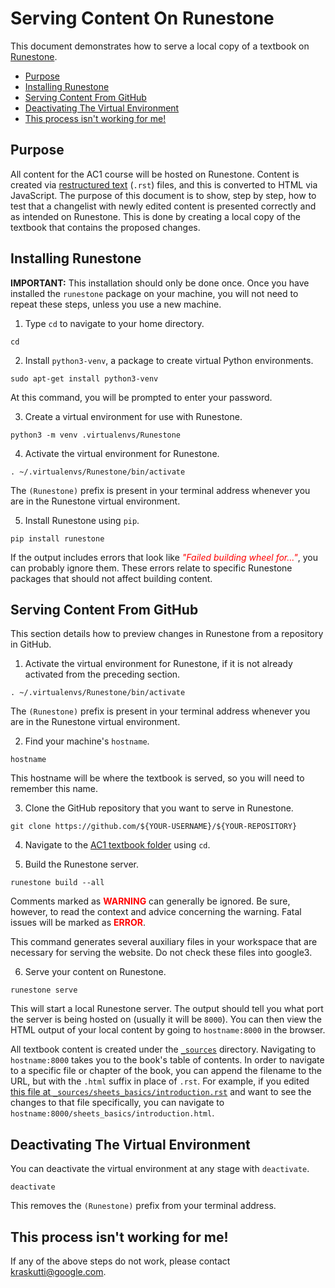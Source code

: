 # Serving Content On Runestone

This document demonstrates how to serve a local copy of a textbook on
[Runestone](https://runestone.academy/runestone/default/user/login?_next=/runestone/default/index).

- [Purpose](#purpose)
- [Installing Runestone](#installing-runestone)
- [Serving Content From GitHub](#serving-content-from-github)
- [Deactivating The Virtual Environment](#deactivating-the-virtual-environment)
- [This process isn't working for me!](#this-process-isnt-working-for-me)

## Purpose

All content for the AC1 course will be hosted on Runestone. Content is created
via [restructured text](https://en.wikipedia.org/wiki/ReStructuredText) (`.rst`)
files, and this is converted to HTML via JavaScript. The purpose of this
document is to show, step by step, how to test that a changelist with newly
edited content is presented correctly and as intended on Runestone. This is done
by creating a local copy of the textbook that contains the proposed changes.

## Installing Runestone

**IMPORTANT:** This installation should only be done once. Once you have
installed the `runestone` package on your machine, you will not need to repeat
these steps, unless you use a new machine.

1.  Type `cd` to navigate to your home directory.

```shell
cd
```

2.  Install `python3-venv`, a package to create virtual Python environments.

```shell
sudo apt-get install python3-venv
```

At this command, you will be prompted to enter your password.

3.  Create a virtual environment for use with Runestone.

```shell
python3 -m venv .virtualenvs/Runestone
```

4.  Activate the virtual environment for Runestone.

```shell
. ~/.virtualenvs/Runestone/bin/activate
```

The `(Runestone)` prefix is present in your terminal address whenever you are in
the Runestone virtual environment.

5.  Install Runestone using `pip`.

```shell
pip install runestone
```

If the output includes errors that look like <span style="color:red">*"Failed
building wheel for..."*</span>, you can probably ignore them. These errors
relate to specific Runestone packages that should not affect building content.

## Serving Content From GitHub

This section details how to preview changes in Runestone from a repository in
GitHub.

1.  Activate the virtual environment for Runestone, if it is not already
    activated from the preceding section.

```shell
. ~/.virtualenvs/Runestone/bin/activate
```

The `(Runestone)` prefix is present in your terminal address whenever you are in
the Runestone virtual environment.

2.  Find your machine's `hostname`.

```shell
hostname
```

This hostname will be where the textbook is served, so you will need to remember
this name.

3.  Clone the GitHub repository that you want to serve in Runestone.

```shell
git clone https://github.com/${YOUR-USERNAME}/${YOUR-REPOSITORY}
```

4.  Navigate to the
    [AC1 textbook folder](https://github.com/google/applied-computing-series/tree/master/ac1)
    using `cd`.

5.  Build the Runestone server.

```shell
runestone build --all
```

Comments marked as <span style="color:red">**WARNING**</span> can generally be
ignored. Be sure, however, to read the context and advice concerning the
warning. Fatal issues will be marked as
<span style="color:red">**ERROR**</span>.

This command generates several auxiliary files in your workspace that are
necessary for serving the website. Do not check these files into google3.

6.  Serve your content on Runestone.

```shell
runestone serve
```

This will start a local Runestone server. The output should tell you what port
the server is being hosted on (usually it will be `8000`). You can then view the
HTML output of your local content by going to `hostname:8000` in the browser.

All textbook content is created under the
[`_sources`](https://github.com/google/applied-computing-series/tree/master/ac1/_sources)
directory. Navigating to `hostname:8000` takes you to the book's table of
contents. In order to navigate to a specific file or chapter of the book, you
can append the filename to the URL, but with the `.html` suffix in place of
`.rst`. For example, if you edited
[this file at `_sources/sheets_basics/introduction.rst`](https://github.com/google/applied-computing-series/blob/master/ac1/_sources/sheets_basics/introduction.rst)
and want to see the changes to that file specifically, you can navigate to
`hostname:8000/sheets_basics/introduction.html`.

## Deactivating The Virtual Environment

You can deactivate the virtual environment at any stage with `deactivate`.

```shell
deactivate
```

This removes the `(Runestone)` prefix from your terminal address.

## This process isn't working for me!

If any of the above steps do not work, please contact kraskutti@google.com.

